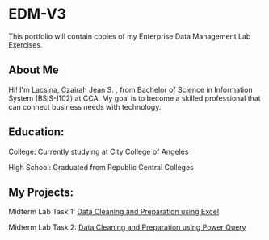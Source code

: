 # EDM-V3
This portfolio will contain copies of my Enterprise Data Management Lab Exercises.

## About Me
Hi! I'm Lacsina, Czairah Jean S. , from Bachelor of Science in Information System (BSIS-I102) at CCA. My goal is to become a skilled professional that can connect business needs with technology.
## Education:
College: Currently studying at City College of Angeles

High School: Graduated from Republic Central Colleges

## My Projects:
Midterm Lab Task 1: [Data Cleaning and Preparation using Excel](Midterm%20Lab%20Task%201/README.MD)

Midterm Lab Task 2: [Data Cleaning and Preparation using Power Query](Midterm%20Lab%20Task%202/README.md)

